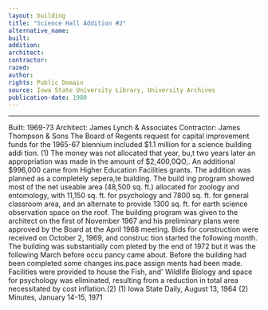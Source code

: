 ```yaml
---
layout: building
title: "Science Hall Addition #2"
alternative_name: 
built: 
addition:
architect: 
contractor: 
razed: 
author:
rights: Public Domain
source: Iowa State University Library, University Archives
publication-date: 1980 
---
```

---

Built: 1969-73 Architect: James Lynch & Associates Contractor: James Thompson & Sons 
The Board of Regents request for capital improvement funds for the 1965-67 biennium included $1.1 million for a science building addi tion. (1) The money was not allocated that year, bu,t two years later an appropriation was made in the amount of $2,400,0QO,. An additional $996,000 came from Higher Education Facilities grants. 
The addition was planned as a completely sepera,te building. The build ing program showed most of the net useable area (48,500 sq. ft.) allocated for zoology and entomology, with 11,150 sq. ft. for psychology and 7800 sq. ft. for general classroom area, and an alternate to provide 1300 sq. ft. for earth science observation space on the roof. The building program was given to the architect on the first of November 1967 and his preliminary plans were approved by the Board at the April 1968 meeting. 
Bids for construction were received on October 2, 1969, and construc 
tion started the following month. The building was substantially com 
pleted by the end of 1972 but it was the following March before occu 
pancy came about. 
Before the building had been completed some changes ins.pace assign ments had been made. Facilities were provided to house the Fish, and' Wildlife Biology and space for psychology was eliminated, resulting 
from a reduction in total area necessitated by cost inflation.(2) 
(1) Iowa State Daily, August 13, 1964 (2) Minutes, January 14-15, 1971